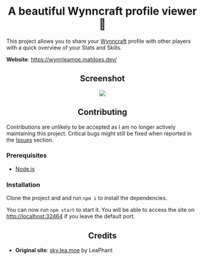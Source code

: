 <h1 align="center">A beautiful Wynncraft profile viewer 🌹</h1>

This project allows you to share your <a href="https://wynncraft.com/">Wynncraft</a> profile with other players with a quick overview of your Stats and Skills.

**Website**: https://wynnleamoe.matdoes.dev/

<h2 align="center">Screenshot</h1>

<p align="center"><img src="https://hypixel.net/attachments/unknown-png.2030901/"></p>

<h2 align="center">Contributing</h1>

Contributions are unlikely to be accepted as I am no longer actively maintaining this project. Critical bugs might still be fixed when reported in the <a href="../../issues">Issues</a> section.

<h3>Prerequisites</h3>

- <a href="https://nodejs.org/">Node.js</a>

<h3>Installation</h3>

Clone the project and and run `npm i` to install the dependencies.

You can now run `npm start` to start it. You will be able to access the site on <a href="http://localhost:32464">http://localhost:32464</a> if you leave the default port.

<h2 align="center">Credits</h2>

- **Original site**: <a href="https://sky.lea.moe/">sky.lea.moe</a> by LeaPhant
